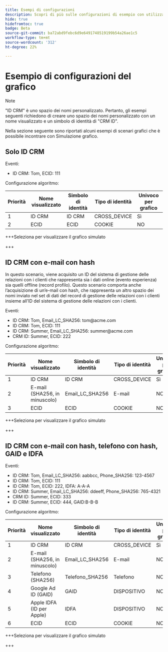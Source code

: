 ```yaml
---
title: Esempi di configurazioni
description: Scopri di più sulle configurazioni di esempio con utilizzando lo strumento di simulazione del grafico.
hide: true
hidefromtoc: true
badge: Beta
source-git-commit: ba72abd9febc6d9e6491748519199b54a26ae1c5
workflow-type: tm+mt
source-wordcount: '312'
ht-degree: 22%

---
```


# Esempio di configurazioni del grafico

>[!NOTE]
>
>&quot;ID CRM&quot; è uno spazio dei nomi personalizzato. Pertanto, gli esempi seguenti richiedono di creare uno spazio dei nomi personalizzato con un nome visualizzato e un simbolo di identità di &quot;CRM ID&quot;.

Nella sezione seguente sono riportati alcuni esempi di scenari grafici che è possibile incontrare con Simulazione grafico.

## Solo ID CRM

Eventi:

* ID CRM: Tom, ECID: 111

Configurazione algoritmo:

| Priorità | Nome visualizzato | Simbolo di identità | Tipo di identità | Univoco per grafico |
| ---| --- | --- | --- | --- |
| 1 | ID CRM | ID CRM | CROSS_DEVICE | Sì |
| 2 | ECID | ECID | COOKIE | NO |

+++Seleziona per visualizzare il grafico simulato

+++

## ID CRM con e-mail con hash

In questo scenario, viene acquisito un ID del sistema di gestione delle relazioni con i clienti che rappresenta sia i dati online (evento esperienza) sia quelli offline (record profilo). Questo scenario comporta anche l’acquisizione di un’e-mail con hash, che rappresenta un altro spazio dei nomi inviato nel set di dati del record di gestione delle relazioni con i clienti insieme all’ID del sistema di gestione delle relazioni con i clienti.

Eventi:

* ID CRM: Tom, Email_LC_SHA256: tom<span>@acme.com
* ID CRM: Tom, ECID: 111
* ID CRM: Summer, Email_LC_SHA256: summer<span>@acme.com
* CRM ID: Summer, ECID: 222

Configurazione algoritmo:

| Priorità | Nome visualizzato | Simbolo di identità | Tipo di identità | Univoco per grafico |
| ---| --- | --- | --- | --- |
| 1 | ID CRM | ID CRM | CROSS_DEVICE | Sì |
| 2 | E-mail (SHA256, in minuscolo) | Email_LC_SHA256 | E-mail | NO |
| 3 | ECID | ECID | COOKIE | NO |

+++Seleziona per visualizzare il grafico simulato

+++

## ID CRM con e-mail con hash, telefono con hash, GAID e IDFA

Eventi:

* ID CRM: Tom, Email_LC_SHA256: aabbcc, Phone_SHA256: 123-4567
* ID CRM: Tom, ECID: 111
* ID CRM: Tom, ECID: 222, IDFA: A-A-A
* ID CRM: Summer, Email_LC_SHA256: ddeeff, Phone_SHA256: 765-4321
* CRM ID: Summer, ECID: 333
* ID CRM: Summer, ECID: 444, GAID:B-B-B

Configurazione algoritmo:

| Priorità | Nome visualizzato | Simbolo di identità | Tipo di identità | Univoco per grafico |
| ---| --- | --- | --- | --- |
| 1 | ID CRM | ID CRM | CROSS_DEVICE | Sì |
| 2 | E-mail (SHA256, in minuscolo) | Email_LC_SHA256 | E-mail | NO |
| 3 | Telefono (SHA256) | Telefono_SHA256 | Telefono | NO |
| 4 | Google Ad ID (GAID) | GAID | DISPOSITIVO | NO |
| 5 | Apple IDFA (ID per Apple) | IDFA | DISPOSITIVO | NO |
| 6 | ECID | ECID | COOKIE | NO |

+++Seleziona per visualizzare il grafico simulato

+++